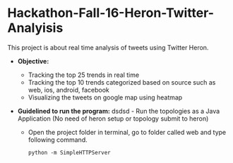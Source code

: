 # Hackathon-Fall-16-Heron-Twitter-Analyisis
This project is about real time analysis of tweets using Twitter Heron.

* **Objective:** 
   - Tracking the top 25 trends in real time
   - Tracking the top 10 trends categorized based on source such as web, ios, android, facebook
   - Visualizing the tweets on google map using heatmap

* **Guidelined to run the program:** 
dsdsd   - Run the topologies as a Java Application (No need of heron setup or topology submit to heron)
   - Open the project folder in terminal, go to folder called web and type following command.
        ```
        python -m SimpleHTTPServer
        
       
       
       
